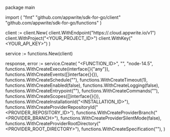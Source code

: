 package main

import (
    "fmt"
    "github.com/appwrite/sdk-for-go/client"
    "github.com/appwrite/sdk-for-go/functions"
)

client := client.New(
    client.WithEndpoint("https://<REGION>.cloud.appwrite.io/v1")
    client.WithProject("<YOUR_PROJECT_ID>")
    client.WithKey("<YOUR_API_KEY>")
)

service := functions.New(client)

response, error := service.Create(
    "<FUNCTION_ID>",
    "<NAME>",
    "node-14.5",
    functions.WithCreateExecute(interface{}{"any"}),
    functions.WithCreateEvents([]interface{}{}),
    functions.WithCreateSchedule(""),
    functions.WithCreateTimeout(1),
    functions.WithCreateEnabled(false),
    functions.WithCreateLogging(false),
    functions.WithCreateEntrypoint("<ENTRYPOINT>"),
    functions.WithCreateCommands("<COMMANDS>"),
    functions.WithCreateScopes([]interface{}{}),
    functions.WithCreateInstallationId("<INSTALLATION_ID>"),
    functions.WithCreateProviderRepositoryId("<PROVIDER_REPOSITORY_ID>"),
    functions.WithCreateProviderBranch("<PROVIDER_BRANCH>"),
    functions.WithCreateProviderSilentMode(false),
    functions.WithCreateProviderRootDirectory("<PROVIDER_ROOT_DIRECTORY>"),
    functions.WithCreateSpecification(""),
)
